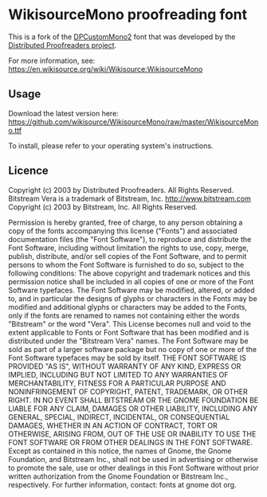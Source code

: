 WikisourceMono proofreading font
=============================

This is a fork of the
[DPCustomMono2](http://www.pgdp.net/wiki/Installing_DPCustomMono)
font that was developed by the
[Distributed Proofreaders project](http://www.pgdp.net/).

For more information, see:
https://en.wikisource.org/wiki/Wikisource:WikisourceMono

## Usage

Download the latest version here:
https://github.com/wikisource/WikisourceMono/raw/master/WikisourceMono.ttf

To install, please refer to your operating system's instructions.

## Licence

Copyright (c) 2003 by Distributed Proofreaders. All Rights Reserved.
Bitstream Vera is a trademark of Bitstream, Inc. http://www.bitstream.com
Copyright (c) 2003 by Bitstream, Inc. All Rights Reserved.

Permission is hereby granted, free of charge, to any person obtaining a 
copy of the fonts accompanying this license ("Fonts") and associated 
documentation files (the "Font Software"), to reproduce and distribute 
the Font Software, including without limitation the rights to use, copy,
merge, publish, distribute, and/or sell copies of the Font Software, and
to permit persons to whom the Font Software is furnished to do so,
subject to the following conditions: The above copyright and trademark
notices and this permission notice shall be included in all copies of 
one or more of the Font Software typefaces. The Font Software may be 
modified, altered, or added to, and in particular the designs of glyphs
or characters in the Fonts may be modified and additional glyphs or 
characters may be added to the Fonts, only if the fonts are renamed to 
names not containing either the words "Bitstream" or the word "Vera". 
This License becomes null and void to the extent applicable to Fonts or
Font Software that has been modified and is distributed under the 
"Bitstream Vera" names. The Font Software may be sold as part of a 
larger software package but no copy of one or more of the Font Software
typefaces may be sold by itself. THE FONT SOFTWARE IS PROVIDED "AS IS",
WITHOUT WARRANTY OF ANY KIND, EXPRESS OR IMPLIED, INCLUDING BUT NOT 
LIMITED TO ANY WARRANTIES OF MERCHANTABILITY, FITNESS FOR A PARTICULAR
PURPOSE AND NONINFRINGEMENT OF COPYRIGHT, PATENT, TRADEMARK, OR OTHER 
RIGHT. IN NO EVENT SHALL BITSTREAM OR THE GNOME FOUNDATION BE LIABLE FOR
ANY CLAIM, DAMAGES OR OTHER LIABILITY, INCLUDING ANY GENERAL, SPECIAL, 
INDIRECT, INCIDENTAL, OR CONSEQUENTIAL DAMAGES, WHETHER IN AN ACTION OF
CONTRACT, TORT OR OTHERWISE, ARISING FROM, OUT OF THE USE OR INABILITY 
TO USE THE FONT SOFTWARE OR FROM OTHER DEALINGS IN THE FONT SOFTWARE. 
Except as contained in this notice, the names of Gnome, the Gnome 
Foundation, and Bitstream Inc., shall not be used in advertising or 
otherwise to promote the sale, use or other dealings in this Font 
Software without prior written authorization from the Gnome Foundation
or Bitstream Inc., respectively. For further information, contact: fonts
at gnome dot org.

